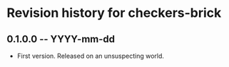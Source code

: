 # Revision history for checkers-brick

## 0.1.0.0 -- YYYY-mm-dd

* First version. Released on an unsuspecting world.
